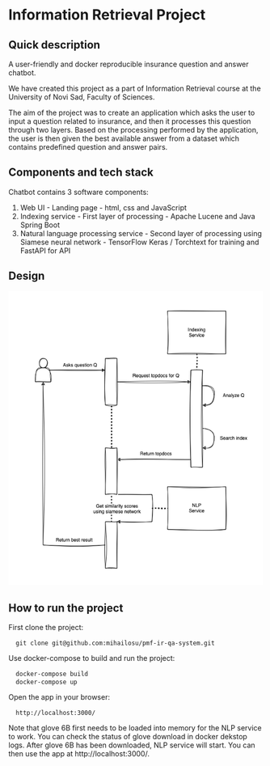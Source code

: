 # Information Retrieval Project
## Quick description
A user-friendly and docker reproducible insurance question and answer chatbot.

We have created this project as a part of Information Retrieval course at the University of Novi Sad, Faculty of Sciences.

The aim of the project was to create an application which asks the user to input a question related to insurance, and then it processes this
question through two layers. Based on the processing performed by the application, the user is then given the best available answer from a dataset 
which contains predefined question and answer pairs.

## Components and tech stack
Chatbot contains 3 software components:

1. Web UI - Landing page - html, css and JavaScript
2. Indexing service - First layer of processing - Apache Lucene and Java Spring Boot
3. Natural language processing service - Second layer of processing using Siamese neural network - TensorFlow Keras / Torchtext for training and FastAPI for API

## Design
![diagram](diagram.png)

## How to run the project
First clone the project:

```
  git clone git@github.com:mihailosu/pmf-ir-qa-system.git
```

Use docker-compose to build and run the project:

```
  docker-compose build
  docker-compose up
```

Open the app in your browser:

```
  http://localhost:3000/
```

Note that glove 6B first needs to be loaded into memory for the NLP service to work. You can check the status of glove download in docker dekstop logs. After glove 6B has been downloaded, NLP service will start. You can then use the app at http://localhost:3000/.
